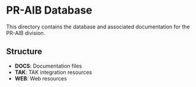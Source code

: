 # PR-AIB Database
This directory contains the database and associated documentation for the PR-AIB division.

## Structure
- **DOCS**: Documentation files
- **TAK**: TAK integration resources
- **WEB**: Web resources
